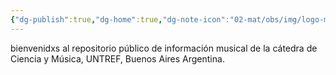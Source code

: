 ```yaml
---
{"dg-publish":true,"dg-home":true,"dg-note-icon":"02-mat/obs/img/logo-musiki-only.png","permalink":"/home/","tags":["gardenEntry"],"dgPassFrontmatter":true,"noteIcon":"02-mat/obs/img/logo-musiki-only.png","created":"","updated":""}
---
```



bienvenidxs al repositorio público de información musical de la cátedra de Ciencia y Música, UNTREF, Buenos Aires Argentina. 


